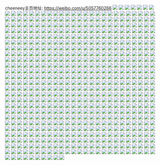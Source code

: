cheeneey主页地址: https://weibo.com/u/5057760266 
![](https://wx4.sinaimg.cn/mw2000/005whQuuly1h92h450f93j32c0340u0y.jpg) 
![](https://wx4.sinaimg.cn/mw2000/005whQuuly1h91cez9zhxj32c0340npe.jpg) 
![](https://wx4.sinaimg.cn/mw2000/005whQuuly1h91cfgmtxlj32c0340qr8.jpg) 
![](https://wx4.sinaimg.cn/mw2000/005whQuuly1h91cex9k4qj32c0340b29.jpg) 
![](https://wx4.sinaimg.cn/mw2000/005whQuuly1h91cf3f710j32c0340npg.jpg) 
![](https://wx4.sinaimg.cn/mw2000/005whQuuly1h91cfficazj32c0340e85.jpg) 
![](https://wx4.sinaimg.cn/mw2000/005whQuuly1h91cfi53bij32c0340hdt.jpg) 
![](https://wx4.sinaimg.cn/mw2000/005whQuuly1h8vk9q15h1j31sb2aeqv5.jpg) 
![](https://wx4.sinaimg.cn/mw2000/005whQuuly1h8lyu8lfjsj30wi0v5dj3.jpg) 
![](https://wx4.sinaimg.cn/mw2000/005whQuuly1h8jyl23r1rj30u01hcdpd.jpg) 
![](https://wx4.sinaimg.cn/mw2000/005whQuuly1h8jyl33j2mj32c0340b29.jpg) 
![](https://wx4.sinaimg.cn/mw2000/005whQuuly1h8it1423x9j32bz2vxe85.jpg) 
![](https://wx4.sinaimg.cn/mw2000/005whQuuly1h8it11ffdbj30e80g0thq.jpg) 
![](https://wx4.sinaimg.cn/mw2000/005whQuuly1h8ipgi92sdj32bz2vxe85.jpg) 
![](https://wx4.sinaimg.cn/mw2000/005whQuuly1h8e60zze95j32bz2wthdu.jpg) 
![](https://wx4.sinaimg.cn/mw2000/005whQuuly1h8e61s5zaoj30wi150h1a.jpg) 
![](https://wx4.sinaimg.cn/mw2000/005whQuuly1h8bt7ti1y1j30wi1yce81.jpg) 
![](https://wx4.sinaimg.cn/mw2000/005whQuuly1h89ijccvtdj32bm2z3hdv.jpg) 
![](https://wx4.sinaimg.cn/mw2000/005whQuuly1h88xzp1hkjj32c0340b29.jpg) 
![](https://wx4.sinaimg.cn/mw2000/005whQuuly1h88k8n6abtj30sb1ebakq.jpg) 
![](https://wx4.sinaimg.cn/mw2000/005whQuuly1h875t16i2uj30jv0rgqc7.jpg) 
![](https://wx4.sinaimg.cn/mw2000/005whQuuly1h85y13bssmj32c03401ky.jpg) 
![](https://wx4.sinaimg.cn/mw2000/005whQuuly1h84w5pyw8jj30k00zkn8e.jpg) 
![](https://wx4.sinaimg.cn/mw2000/005whQuuly1h84w5s3w9qj32c0340b2b.jpg) 
![](https://wx4.sinaimg.cn/mw2000/005whQuuly1h84fbcoo99j31uv25lhdt.jpg) 
![](https://wx4.sinaimg.cn/mw2000/005whQuuly1h81mawmsq1j32c0340qv7.jpg) 
![](https://wx4.sinaimg.cn/mw2000/005whQuuly1h7wtrbohkej30tz13i7k3.jpg) 
![](https://wx4.sinaimg.cn/mw2000/005whQuuly1h7j2hveekvj30u01404bw.jpg) 
![](https://wx4.sinaimg.cn/mw2000/005whQuuly1h7fgdrv0n2j32252rlb2a.jpg) 
![](https://wx4.sinaimg.cn/mw2000/005whQuuly1h6zeu0zdq6j30zk1be774.jpg) 
![](https://wx4.sinaimg.cn/mw2000/005whQuuly1h6zeu4zcykj30sj126wi5.jpg) 
![](https://wx4.sinaimg.cn/mw2000/005whQuuly1h6zetxxn8cj31hy10r79h.jpg) 
![](https://wx4.sinaimg.cn/mw2000/005whQuuly1h6zez0wtnzj32c033z1ii.jpg) 
![](https://wx4.sinaimg.cn/mw2000/005whQuuly1h6vp44f5abj30nn0y9gmm.jpg) 
![](https://wx4.sinaimg.cn/mw2000/005whQuuly1h6rbw9tsdaj32c03407ds.jpg) 
![](https://wx4.sinaimg.cn/mw2000/005whQuuly1h6rbwbydphj328t2oxe82.jpg) 
![](https://wx4.sinaimg.cn/mw2000/005whQuuly1h6ns2dk7jsj30wi1yce81.jpg) 
![](https://wx4.sinaimg.cn/mw2000/005whQuuly1h6ns2ec5fuj30u01hc43j.jpg) 
![](https://wx4.sinaimg.cn/mw2000/005whQuuly1h6ljnxn8wgj30wi0mddgp.jpg) 
![](https://wx4.sinaimg.cn/mw2000/005whQuuly1h6kcxf1bzqj325e2vhdpv.jpg) 
![](https://wx4.sinaimg.cn/mw2000/005whQuuly1h6kcxsgvruj32c0340qls.jpg) 
![](https://wx4.sinaimg.cn/mw2000/005whQuuly1h6hod2uqnwj31qx2ann3i.jpg) 
![](https://wx4.sinaimg.cn/mw2000/005whQuuly1h6hoczxd2sj310c1b27l0.jpg) 
![](https://wx4.sinaimg.cn/mw2000/005whQuuly1h6hocviu7mj32c034016e.jpg) 
![](https://wx4.sinaimg.cn/mw2000/005whQuuly1h6hocz0sdsj324b2xce82.jpg) 
![](https://wx4.sinaimg.cn/mw2000/005whQuuly1h6enycw2ovj30wi1g7tkb.jpg) 
![](https://wx4.sinaimg.cn/mw2000/005whQuuly1h6enz51a5oj32c0340wmx.jpg) 
![](https://wx4.sinaimg.cn/mw2000/005whQuuly1h6b3de3hrlj32c0340k7g.jpg) 
![](https://wx4.sinaimg.cn/mw2000/005whQuuly1h6b3djst7uj32c0340hdx.jpg) 
![](https://wx4.sinaimg.cn/mw2000/005whQuuly1h6b3e0wlnhj32c0340hdu.jpg) 
![](https://wx4.sinaimg.cn/mw2000/005whQuuly1h66du8x1vij32c0340hdu.jpg) 
![](https://wx4.sinaimg.cn/mw2000/005whQuuly1h5sm6whyk9j30k00qoduw.jpg) 
![](https://wx4.sinaimg.cn/mw2000/005whQuuly1h5qx43hb7rj30wi11m0w1.jpg) 
![](https://wx4.sinaimg.cn/mw2000/005whQuuly1h5o2y5qkqej31eq1eph2u.jpg) 
![](https://wx4.sinaimg.cn/mw2000/005whQuuly1h5o2y71bugj31sc2dse82.jpg) 
![](https://wx4.sinaimg.cn/mw2000/005whQuuly1h5o2y87i8rj33402c0kjl.jpg) 
![](https://wx4.sinaimg.cn/mw2000/005whQuuly1h5o2y5fy5jj32mq1z14qq.jpg) 
![](https://wx4.sinaimg.cn/mw2000/005whQuuly1h5o2y9vgn3j32c0340e83.jpg) 
![](https://wx4.sinaimg.cn/mw2000/005whQuuly1h5muhq251pj31be0zkaoq.jpg) 
![](https://wx4.sinaimg.cn/mw2000/005whQuuly1h5muhp39z9j31970zjar3.jpg) 
![](https://wx4.sinaimg.cn/mw2000/005whQuuly1h5muhnuqnfj30zk1bewk2.jpg) 
![](https://wx4.sinaimg.cn/mw2000/005whQuuly1h5muhpc4zzj31be0zkqdp.jpg) 
![](https://wx4.sinaimg.cn/mw2000/005whQuuly1h5muhpjbrwj30zk1beqgi.jpg) 
![](https://wx4.sinaimg.cn/mw2000/005whQuuly1h5muhpsjdxj31be0zkdtr.jpg) 
![](https://wx4.sinaimg.cn/mw2000/005whQuuly1h5muhr1pkxj32ds1sckjl.jpg) 
![](https://wx4.sinaimg.cn/mw2000/005whQuuly1h5muhsrb1qj31np2dr1ky.jpg) 
![](https://wx4.sinaimg.cn/mw2000/005whQuuly1h5muhthu2xj31a916d4d1.jpg) 
![](https://wx4.sinaimg.cn/mw2000/005whQuuly1h5muhv7q3dj32ct2c0npg.jpg) 
![](https://wx4.sinaimg.cn/mw2000/005whQuuly1h5jfdy1eokj30sx18i49q.jpg) 
![](https://wx4.sinaimg.cn/mw2000/005whQuuly1h5jfe2gc5oj32c032se83.jpg) 
![](https://wx4.sinaimg.cn/mw2000/005whQuuly1h5h11vm0dhj310b10qnau.jpg) 
![](https://wx4.sinaimg.cn/mw2000/005whQuuly1h5h119lxzuj31e41innme.jpg) 
![](https://wx4.sinaimg.cn/mw2000/005whQuuly1h5frca3lmyj30tq0vcaj2.jpg) 
![](https://wx4.sinaimg.cn/mw2000/005whQuuly1h5frc69txyj30zk1bewuz.jpg) 
![](https://wx4.sinaimg.cn/mw2000/005whQuuly1h5frc6im1mj31be0zktfd.jpg) 
![](https://wx4.sinaimg.cn/mw2000/005whQuuly1h5frc6r1rhj31be0zkdlj.jpg) 
![](https://wx4.sinaimg.cn/mw2000/005whQuuly1h5frc6wtclj313w0zk0xo.jpg) 
![](https://wx4.sinaimg.cn/mw2000/005whQuuly1h5frc72s36j31be0zktfd.jpg) 
![](https://wx4.sinaimg.cn/mw2000/005whQuuly1h5frc8x2esj31pc0yitqi.jpg) 
![](https://wx4.sinaimg.cn/mw2000/005whQuuly1h5frc9tjz4j32ds1sce82.jpg) 
![](https://wx4.sinaimg.cn/mw2000/005whQuuly1h5a2v576vpj32c0340qv5.jpg) 
![](https://wx4.sinaimg.cn/mw2000/005whQuuly1h57uond8s0j30wi1yc193.jpg) 
![](https://wx4.sinaimg.cn/mw2000/005whQuuly1h57uomoe1sj30wi1ychdt.jpg) 
![](https://wx4.sinaimg.cn/mw2000/005whQuuly1h4zezlyv6kj32c0340hdw.jpg) 
![](https://wx4.sinaimg.cn/mw2000/005whQuuly1h4zf044z9bj316o1kwe81.jpg) 
![](https://wx4.sinaimg.cn/mw2000/005whQuuly1h4qd3qtag0j31sa1ac7wh.jpg) 
![](https://wx4.sinaimg.cn/mw2000/005whQuuly1h4o62eez20j30zi1gx1eb.jpg) 
![](https://wx4.sinaimg.cn/mw2000/005whQuuly1h84frvduu4j30sj126qie.jpg) 
![](https://wx4.sinaimg.cn/mw2000/005whQuuly1h84fru7hemj32c0340npe.jpg) 
![](https://wx4.sinaimg.cn/mw2000/005whQuuly1h84fs1lq4cj31qx2anqv5.jpg) 
![](https://wx4.sinaimg.cn/mw2000/005whQuuly1h84fs2htfzj31be0zkqdp.jpg) 
![](https://wx4.sinaimg.cn/mw2000/005whQuuly1h84fs3hly2j31e41innme.jpg) 
![](https://wx4.sinaimg.cn/mw2000/005whQuuly1h84fs4pnlwj30tq0vcwpb.jpg) 
![](https://wx4.sinaimg.cn/mw2000/005whQuuly1h8kwumus7xj32bz2vxe85.jpg) 
![](https://wx4.sinaimg.cn/mw2000/005whQuuly1h8kwunv8ntj315k1jfqab.jpg) 
![](https://wx4.sinaimg.cn/mw2000/005whQuuly1h4adrl8g5mj30u01hcaf6.jpg) 
![](https://wx4.sinaimg.cn/mw2000/005whQuuly1h4adrlojrjj318w1nu4hb.jpg) 
![](https://wx4.sinaimg.cn/mw2000/005whQuuly1h44idg1augj30wi1ycgsh.jpg) 
![](https://wx4.sinaimg.cn/mw2000/005whQuuly1h44idktznlj32c0340x6r.jpg) 
![](https://wx4.sinaimg.cn/mw2000/005whQuuly1h44idl75jdj30u01hcwrh.jpg) 
![](https://wx4.sinaimg.cn/mw2000/005whQuuly1h44idlg6qwj30s114jgrp.jpg) 
![](https://wx4.sinaimg.cn/mw2000/005whQuuly1h3wgb5pge4j30u01hcwpu.jpg) 
![](https://wx4.sinaimg.cn/mw2000/005whQuuly1h3wgb7hhdfj30sp1f0gxb.jpg) 
![](https://wx4.sinaimg.cn/mw2000/005whQuuly1h3n6mnxkwkj30vh0ucgrg.jpg) 
![](https://wx4.sinaimg.cn/mw2000/005whQuuly1h3kp7372z5j32c03404qq.jpg) 
![](https://wx4.sinaimg.cn/mw2000/005whQuuly1h3kp7xk6xjj316o1kwe5b.jpg) 
![](https://wx4.sinaimg.cn/mw2000/005whQuuly1h3kp6un4hlj32c0340hdt.jpg) 
![](https://wx4.sinaimg.cn/mw2000/005whQuuly1h3kp705axpj32c0340kjm.jpg) 
![](https://wx4.sinaimg.cn/mw2000/005whQuuly1h3kp7sc18zj315b14gdml.jpg) 
![](https://wx4.sinaimg.cn/mw2000/005whQuuly1h3ih5pudc9j30wi1ycaun.jpg) 
![](https://wx4.sinaimg.cn/mw2000/005whQuuly1h3dqupj2ohj30ir0p0n4x.jpg) 
![](https://wx4.sinaimg.cn/mw2000/005whQuuly1h3dqum11zlj32bz2zje82.jpg) 
![](https://wx4.sinaimg.cn/mw2000/005whQuuly1h3dqutqmcoj31o02807wi.jpg) 
![](https://wx4.sinaimg.cn/mw2000/005whQuuly1h34n2gmgcdj32c033ve83.jpg) 
![](https://wx4.sinaimg.cn/mw2000/005whQuuly1h34n2j1d7hj31nz1vou0x.jpg) 
![](https://wx4.sinaimg.cn/mw2000/005whQuuly1h34n2kosxdj31zk2t2e82.jpg) 
![](https://wx4.sinaimg.cn/mw2000/005whQuuly1h300nikx0wj32c03404qq.jpg) 
![](https://wx4.sinaimg.cn/mw2000/005whQuuly1h300fxi2y9j32801o04qq.jpg) 
![](https://wx4.sinaimg.cn/mw2000/005whQuuly1h300fn00v7j32801o0qv5.jpg) 
![](https://wx4.sinaimg.cn/mw2000/005whQuuly1h300foq356j31bw1rv7wh.jpg) 
![](https://wx4.sinaimg.cn/mw2000/005whQuuly1h300fuc1r0j32c0340kjm.jpg) 
![](https://wx4.sinaimg.cn/mw2000/005whQuuly1h300g026s3j31o0280kjm.jpg) 
![](https://wx4.sinaimg.cn/mw2000/005whQuuly1h300g6mtm6j32801o0qv5.jpg) 
![](https://wx4.sinaimg.cn/mw2000/005whQuuly1h2wlkcz3trj31401hc13s.jpg) 
![](https://wx4.sinaimg.cn/mw2000/005whQuuly1h2wlkdue2hj30rf0zw7id.jpg) 
![](https://wx4.sinaimg.cn/mw2000/005whQuuly1h2wlkgrymej32c03401l2.jpg) 
![](https://wx4.sinaimg.cn/mw2000/005whQuuly1h2wlkb68c9j32c0340hdv.jpg) 
![](https://wx4.sinaimg.cn/mw2000/005whQuuly1h2wlkoh0wwj32c03404qs.jpg) 
![](https://wx4.sinaimg.cn/mw2000/005whQuuly1h2vgouqfawj32c0340b2a.jpg) 
![](https://wx4.sinaimg.cn/mw2000/005whQuuly1h2vgoypsmej32bz2dl7wi.jpg) 
![](https://wx4.sinaimg.cn/mw2000/005whQuuly1h2vgorvetjj31bb1lhqhc.jpg) 
![](https://wx4.sinaimg.cn/mw2000/005whQuuly1h2po566lduj32c0340b2b.jpg) 
![](https://wx4.sinaimg.cn/mw2000/005whQuuly1h2ofz7eug9j30u01hcjz1.jpg) 
![](https://wx4.sinaimg.cn/mw2000/005whQuuly1h2ofz7tz53j30q90zvamp.jpg) 
![](https://wx4.sinaimg.cn/mw2000/005whQuuly1h2mb8x3v10j32c0340npf.jpg) 
![](https://wx4.sinaimg.cn/mw2000/005whQuuly1h2mbc0e887j30u0140nhd.jpg) 
![](https://wx4.sinaimg.cn/mw2000/005whQuuly1h2mb8z56sdj32c02etkjl.jpg) 
![](https://wx4.sinaimg.cn/mw2000/005whQuuly1h2l31kh363j315b1jiqo0.jpg) 
![](https://wx4.sinaimg.cn/mw2000/005whQuuly1h2l32dytmfj32c0340qv6.jpg) 
![](https://wx4.sinaimg.cn/mw2000/005whQuuly1h2l3290sqbj32c0340x6q.jpg) 
![](https://wx4.sinaimg.cn/mw2000/005whQuuly1h2l32bq3qvj32c0340qv6.jpg) 
![](https://wx4.sinaimg.cn/mw2000/005whQuuly1h2fxt2q5rmj30v31467eg.jpg) 
![](https://wx4.sinaimg.cn/mw2000/005whQuuly1h2e3r65cpjj32bz32mnpe.jpg) 
![](https://wx4.sinaimg.cn/mw2000/005whQuuly1h2e3r9933cj31sc253qv5.jpg) 
![](https://wx4.sinaimg.cn/mw2000/005whQuuly1h24ty9kbj1j32c033ze83.jpg) 
![](https://wx4.sinaimg.cn/mw2000/005whQuuly1h24tyb0077j31131g2e14.jpg) 
![](https://wx4.sinaimg.cn/mw2000/005whQuuly1h24tyehyvyj30wi1674nk.jpg) 
![](https://wx4.sinaimg.cn/mw2000/005whQuuly1h23r20tbacj32c033yu0y.jpg) 
![](https://wx4.sinaimg.cn/mw2000/005whQuuly1h23r25hzpwj32c0340qv6.jpg) 
![](https://wx4.sinaimg.cn/mw2000/005whQuuly1h23r1wbq7aj32c0340e85.jpg) 
![](https://wx4.sinaimg.cn/mw2000/005whQuuly1h23r3634ybj32c02bz7wi.jpg) 
![](https://wx4.sinaimg.cn/mw2000/005whQuuly1h1wrd7d03tj31sc2dsu0x.jpg) 
![](https://wx4.sinaimg.cn/mw2000/005whQuuly1h1wrddd41ij30wi0oj41b.jpg) 
![](https://wx4.sinaimg.cn/mw2000/005whQuuly1h1s2r9bl5xj316o1kw7wh.jpg) 
![](https://wx4.sinaimg.cn/mw2000/005whQuuly1h1o9tw53pnj30u00uyh0w.jpg) 
![](https://wx4.sinaimg.cn/mw2000/005whQuuly1h1ni4ps3pvj316o1kw1kx.jpg) 
![](https://wx4.sinaimg.cn/mw2000/005whQuuly1h1ni4sk301j30ph0xz0xa.jpg) 
![](https://wx4.sinaimg.cn/mw2000/005whQuuly1h1ni4vaj0bj30wi12rn4y.jpg) 
![](https://wx4.sinaimg.cn/mw2000/005whQuuly1h1ni4wrukqj32c0340kjn.jpg) 
![](https://wx4.sinaimg.cn/mw2000/005whQuuly1h1l5oaapx2j31n31n0npd.jpg) 
![](https://wx4.sinaimg.cn/mw2000/005whQuuly1h1l5odurtpj32c0340qv6.jpg) 
![](https://wx4.sinaimg.cn/mw2000/005whQuuly1h1l5o7hizzj32c02wynpe.jpg) 
![](https://wx4.sinaimg.cn/mw2000/005whQuuly1h1iy7jpamqj30u0140qk0.jpg) 
![](https://wx4.sinaimg.cn/mw2000/005whQuuly1h1iy6hq971j32bz2r7hdu.jpg) 
![](https://wx4.sinaimg.cn/mw2000/005whQuuly1h1ghdfwqkij32c0340u0z.jpg) 
![](https://wx4.sinaimg.cn/mw2000/005whQuuly1h1f8y4bge8j31s329eu0x.jpg) 
![](https://wx4.sinaimg.cn/mw2000/005whQuuly1h1f8y5jbz2j32c0340b2a.jpg) 
![](https://wx4.sinaimg.cn/mw2000/005whQuuly1h1f8y6tn96j327t2x0e82.jpg) 
![](https://wx4.sinaimg.cn/mw2000/005whQuuly1h1f8y8hty2j328i28iu0x.jpg) 
![](https://wx4.sinaimg.cn/mw2000/005whQuuly1h1f8y8r1ydj30q30ssn34.jpg) 
![](https://wx4.sinaimg.cn/mw2000/005whQuuly1h1f8y8yx2kj30vk0vk12g.jpg) 
![](https://wx4.sinaimg.cn/mw2000/005whQuuly1h1d75purswj30wf1mj12u.jpg) 
![](https://wx4.sinaimg.cn/mw2000/005whQuuly1h1d75q853zj30w61n5n8l.jpg) 
![](https://wx4.sinaimg.cn/mw2000/005whQuuly1h1d75qk6nkj30w51c6n4i.jpg) 
![](https://wx4.sinaimg.cn/mw2000/005whQuuly1h1d75alwh0j30wi0etmyq.jpg) 
![](https://wx4.sinaimg.cn/mw2000/005whQuuly1h1d4djt3r7j31sc2ds4qq.jpg) 
![](https://wx4.sinaimg.cn/mw2000/005whQuuly1h1clfc2ydaj30r50xyq7e.jpg) 
![](https://wx4.sinaimg.cn/mw2000/005whQuuly1h1ci20nhisj31m61wu4qp.jpg) 
![](https://wx4.sinaimg.cn/mw2000/005whQuuly1h1ci20x7dbj30q50y6dpm.jpg) 
![](https://wx4.sinaimg.cn/mw2000/005whQuuly1h1ci24872uj30xp1e74el.jpg) 
![](https://wx4.sinaimg.cn/mw2000/005whQuuly1h1ci24i72lj30p00tpwlk.jpg) 
![](https://wx4.sinaimg.cn/mw2000/005whQuuly1h1ci27j5pmj31o0280e82.jpg) 
![](https://wx4.sinaimg.cn/mw2000/005whQuuly1h1ci23l9tsj32c0340hdv.jpg) 
![](https://wx4.sinaimg.cn/mw2000/005whQuuly1h1ci2eeendj30wi0t1404.jpg) 
![](https://wx4.sinaimg.cn/mw2000/005whQuuly1h1ci203znnj31sc2ds4qq.jpg) 
![](https://wx4.sinaimg.cn/mw2000/005whQuuly1h1ci2ezoz3j31pj1pjx0z.jpg) 
![](https://wx4.sinaimg.cn/mw2000/005whQuuly1h1brvtzir9j30u003z0td.jpg) 
![](https://wx4.sinaimg.cn/mw2000/005whQuuly1h1boenbqcwj30rx1b4n13.jpg) 
![](https://wx4.sinaimg.cn/mw2000/005whQuuly1h194kz499vj30u0134dlg.jpg) 
![](https://wx4.sinaimg.cn/mw2000/005whQuuly1h17woz5o4pj30tz09hjtg.jpg) 
![](https://wx4.sinaimg.cn/mw2000/005whQuuly1h17wp1y083j33402c04qr.jpg) 
![](https://wx4.sinaimg.cn/mw2000/005whQuuly1h1516lgkf4j30sb13t78n.jpg) 
![](https://wx4.sinaimg.cn/mw2000/005whQuuly1h1517a7fb2j30go0ktq5j.jpg) 
![](https://wx4.sinaimg.cn/mw2000/005whQuuly1h1516f8fjdj30wi1yc1kx.jpg) 
![](https://wx4.sinaimg.cn/mw2000/005whQuuly1h14mju3mwoj31sc2dsb2a.jpg) 
![](https://wx4.sinaimg.cn/mw2000/005whQuuly1h14mkdl5bij32c0340qv9.jpg) 
![](https://wx4.sinaimg.cn/mw2000/005whQuuly1h14mjhoe7xj30ua124gt5.jpg) 
![](https://wx4.sinaimg.cn/mw2000/005whQuuly1h13x1c0amyj30wi0gvafl.jpg) 
![](https://wx4.sinaimg.cn/mw2000/005whQuuly1h10epfkxjzj31o0280u0x.jpg) 
![](https://wx4.sinaimg.cn/mw2000/005whQuuly1h0wfaloop1j32lf1r0x6q.jpg) 
![](https://wx4.sinaimg.cn/mw2000/005whQuuly1h0r3sog5a0j31nz1v3e81.jpg) 
![](https://wx4.sinaimg.cn/mw2000/005whQuuly1h0r3sp5h7rj310e13wgt1.jpg) 
![](https://wx4.sinaimg.cn/mw2000/005whQuuly1h0pzbyya9sj30fr0pyjwt.jpg) 
![](https://wx4.sinaimg.cn/mw2000/005whQuuly1h0np75v7b2j30vd15u1cv.jpg) 
![](https://wx4.sinaimg.cn/mw2000/005whQuuly1h0npwf1b3fj32c033z7wm.jpg) 
![](https://wx4.sinaimg.cn/mw2000/005whQuuly1h0htmjmp5ij30wi1fktme.jpg) 
![](https://wx4.sinaimg.cn/mw2000/005whQuuly1h0htmiy64sj30wi14l7b6.jpg) 
![](https://wx4.sinaimg.cn/mw2000/005whQuuly1h0ggy4abjsj30u01597fz.jpg) 
![](https://wx4.sinaimg.cn/mw2000/005whQuuly1h0ggyng6s8j30uq12ggui.jpg) 
![](https://wx4.sinaimg.cn/mw2000/005whQuuly1h0f9sk8ah2j32c02c04qq.jpg) 
![](https://wx4.sinaimg.cn/mw2000/005whQuuly1h0f9sox9pxj32c02c0u0x.jpg) 
![](https://wx4.sinaimg.cn/mw2000/005whQuuly1h0f9sq8y8ej31b01b0kbb.jpg) 
![](https://wx4.sinaimg.cn/mw2000/005whQuuly1h0f9squna2j30zk0z8qc8.jpg) 
![](https://wx4.sinaimg.cn/mw2000/005whQuuly1h0f9s9qd3cj32c03401l2.jpg) 
![](https://wx4.sinaimg.cn/mw2000/005whQuuly1h0d0k6na56j31o0280x6p.jpg) 
![](https://wx4.sinaimg.cn/mw2000/005whQuuly1h0d0k01ieej30xs0m779m.jpg) 
![](https://wx4.sinaimg.cn/mw2000/005whQuuly1h0d0k76a2zj30v90msjum.jpg) 
![](https://wx4.sinaimg.cn/mw2000/005whQuuly1h089rya9f8j30bg08ljrc.jpg) 
![](https://wx4.sinaimg.cn/mw2000/005whQuuly1h03w6t6dqzj30w00w9au5.jpg) 
![](https://wx4.sinaimg.cn/mw2000/005whQuuly1h03w71q8wvj32c02fsqv5.jpg) 
![](https://wx4.sinaimg.cn/mw2000/005whQuuly1h03w6v8uy3j30v10xbtgi.jpg) 
![](https://wx4.sinaimg.cn/mw2000/005whQuuly1h03w72wmggj314g14ydtg.jpg) 
![](https://wx4.sinaimg.cn/mw2000/005whQuuly1gzot7zosmlj31sc2dsb2a.jpg) 
![](https://wx4.sinaimg.cn/mw2000/005whQuuly1gzot7wzw96j32c0340b2a.jpg) 
![](https://wx4.sinaimg.cn/mw2000/005whQuuly1gzot7ye5ucj324u2ao1ky.jpg) 
![](https://wx4.sinaimg.cn/mw2000/005whQuuly1gzot821z66j3340340qv9.jpg) 
![](https://wx4.sinaimg.cn/mw2000/005whQuuly1gzot82kvijj318k1a2njh.jpg) 
![](https://wx4.sinaimg.cn/mw2000/005whQuuly1gzot7ywiwnj30vk0wjdru.jpg) 
![](https://wx4.sinaimg.cn/mw2000/005whQuuly1gzj80q01iyj31o0280kjl.jpg) 
![](https://wx4.sinaimg.cn/mw2000/005whQuuly1gzj80qzuffj31sc2dshdu.jpg) 
![](https://wx4.sinaimg.cn/mw2000/005whQuuly1gzj80rct5xj316q16ynck.jpg) 
![](https://wx4.sinaimg.cn/mw2000/005whQuuly1gzb08qwikwj31nz25wkjl.jpg) 
![](https://wx4.sinaimg.cn/mw2000/005whQuuly1gzb08rrz6qj31nz25khdt.jpg) 
![](https://wx4.sinaimg.cn/mw2000/005whQuuly1gz30yty722j31o02801ky.jpg) 
![](https://wx4.sinaimg.cn/mw2000/005whQuuly1gz30yvezzmj327533znpe.jpg) 
![](https://wx4.sinaimg.cn/mw2000/005whQuuly1gz30yszpo8j30x0182k61.jpg) 
![](https://wx4.sinaimg.cn/mw2000/005whQuuly1gz30yvt4nbj317p1dsdt6.jpg) 
![](https://wx4.sinaimg.cn/mw2000/005whQuuly1gyxcbcl0i0j32c0340npd.jpg) 
![](https://wx4.sinaimg.cn/mw2000/005whQuuly1gyxcbazumzj32c02c04qq.jpg) 
![](https://wx4.sinaimg.cn/mw2000/005whQuuly1gyxcbbneqwj31ei1qq1kx.jpg) 
![](https://wx4.sinaimg.cn/mw2000/005whQuuly1gyxcb98kdnj30u00t4463.jpg) 
![](https://wx4.sinaimg.cn/mw2000/005whQuuly1gyw4jvacy2j31400u0k26.jpg) 
![](https://wx4.sinaimg.cn/mw2000/005whQuuly1gyw4k0l3goj32c0340qv6.jpg) 
![](https://wx4.sinaimg.cn/mw2000/005whQuuly1gyw4jug9xmj32c03407wj.jpg) 
![](https://wx4.sinaimg.cn/mw2000/005whQuuly1gyw4k7mk26j32a933z1kz.jpg) 
![](https://wx4.sinaimg.cn/mw2000/005whQuuly1gyw4kewh1bj33402c0u0y.jpg) 
![](https://wx4.sinaimg.cn/mw2000/005whQuuly1gyritvx05dj30wn0khjy4.jpg) 
![](https://wx4.sinaimg.cn/mw2000/005whQuuly1gyritz5ajrj33402c0qv6.jpg) 
![](https://wx4.sinaimg.cn/mw2000/005whQuuly1gyrituexqfj30wi16i7dn.jpg) 
![](https://wx4.sinaimg.cn/mw2000/005whQuuly1gyritx75ujj31n61wxtye.jpg) 
![](https://wx4.sinaimg.cn/mw2000/005whQuuly1gyritvhm4fj31x52i1e81.jpg) 
![](https://wx4.sinaimg.cn/mw2000/005whQuuly1gyriv67k5ej31o02804qq.jpg) 
![](https://wx4.sinaimg.cn/mw2000/005whQuuly1gyjdds2x6oj30tz168ql3.jpg) 
![](https://wx4.sinaimg.cn/mw2000/005whQuuly1gyjddlwdoaj32801o0qv5.jpg) 
![](https://wx4.sinaimg.cn/mw2000/005whQuuly1gyjddtmcj0j30n010lqa2.jpg) 
![](https://wx4.sinaimg.cn/mw2000/005whQuuly1gyjdd7xomcj32c0340qv5.jpg) 
![](https://wx4.sinaimg.cn/mw2000/005whQuuly1gyh1p30usaj30n014wqd7.jpg) 
![](https://wx4.sinaimg.cn/mw2000/005whQuuly1gyh1p3f0jnj32342s6asj.jpg) 
![](https://wx4.sinaimg.cn/mw2000/005whQuuly1gyh1p548ucj32ds1sc7wi.jpg) 
![](https://wx4.sinaimg.cn/mw2000/005whQuuly1gyh1p6fyh5j33402c0kjl.jpg) 
![](https://wx4.sinaimg.cn/mw2000/005whQuuly1gyh1p894p5j32c0340hdu.jpg) 
![](https://wx4.sinaimg.cn/mw2000/005whQuuly1gyh1p96sv2j32c0340000.jpg) 
![](https://wx4.sinaimg.cn/mw2000/005whQuuly1gyh1pa0sc8j31mt2dsb2a.jpg) 
![](https://wx4.sinaimg.cn/mw2000/005whQuuly1gyh1p2kl75j32c0340hdu.jpg) 
![](https://wx4.sinaimg.cn/mw2000/005whQuuly1gyh1pbmpt1j32c0340kjm.jpg) 
![](https://wx4.sinaimg.cn/mw2000/005whQuuly1gyequ03kdbj322v2s34qq.jpg) 
![](https://wx4.sinaimg.cn/mw2000/005whQuuly1gyequ2lh2yj32c0340hdu.jpg) 
![](https://wx4.sinaimg.cn/mw2000/005whQuuly1gyequ355mpj32172o4hdt.jpg) 
![](https://wx4.sinaimg.cn/mw2000/005whQuuly1gyequ3fyppj318q16jdmz.jpg) 
![](https://wx4.sinaimg.cn/mw2000/005whQuuly1gyequ4adw9j32c03407wj.jpg) 
![](https://wx4.sinaimg.cn/mw2000/005whQuuly1gyd2rs54wzj30n00yldmt.jpg) 
![](https://wx4.sinaimg.cn/mw2000/005whQuuly1gya4y198gij30p0159k0y.jpg) 
![](https://wx4.sinaimg.cn/mw2000/005whQuuly1gya4xzxhuzj30r5107k0e.jpg) 
![](https://wx4.sinaimg.cn/mw2000/005whQuuly1gya4yfi279j32233404qq.jpg) 
![](https://wx4.sinaimg.cn/mw2000/005whQuuly1gy95puz5oxj30rs0z212a.jpg) 
![](https://wx4.sinaimg.cn/mw2000/005whQuuly1gxxeb9niwej31uq2gy1kz.jpg) 
![](https://wx4.sinaimg.cn/mw2000/005whQuuly1gxxebbqdtfj317r1mctsv.jpg) 
![](https://wx4.sinaimg.cn/mw2000/005whQuuly1gxxeatchn5j314x131wsp.jpg) 
![](https://wx4.sinaimg.cn/mw2000/005whQuuly1gxxebl22n0j32591ly1ky.jpg) 
![](https://wx4.sinaimg.cn/mw2000/005whQuuly1gxxebqfw1vj320i311qv5.jpg) 
![](https://wx4.sinaimg.cn/mw2000/005whQuuly1gxxebsprjej317r1mcnka.jpg) 
![](https://wx4.sinaimg.cn/mw2000/005whQuuly1gxxebx1nq4j31i62087wh.jpg) 
![](https://wx4.sinaimg.cn/mw2000/005whQuuly1gxxec251a9j31371vd1kx.jpg) 
![](https://wx4.sinaimg.cn/mw2000/005whQuuly1gxxec3fyuij31080txak1.jpg) 
![](https://wx4.sinaimg.cn/mw2000/005whQuuly1gxme4mbi4xj31sc2dsqv5.jpg) 
![](https://wx4.sinaimg.cn/mw2000/005whQuuly1gxme4nbm5bj32c0340qv5.jpg) 
![](https://wx4.sinaimg.cn/mw2000/005whQuuly1gxme4npscxj30u018g10i.jpg) 
![](https://wx4.sinaimg.cn/mw2000/005whQuuly1gxme4of7n3j32c037he81.jpg) 
![](https://wx4.sinaimg.cn/mw2000/005whQuuly1gxme4ox5y5j30u018gaho.jpg) 
![](https://wx4.sinaimg.cn/mw2000/005whQuuly1gxme4pd1uqj30xs1924g4.jpg) 
![](https://wx4.sinaimg.cn/mw2000/005whQuuly1gxce9o6pkoj31o01o0tih.jpg) 
![](https://wx4.sinaimg.cn/mw2000/005whQuuly1gwy6gj9wppj30n008pdgu.jpg) 
![](https://wx4.sinaimg.cn/mw2000/005whQuuly1gwy6gjs5atj30vq188qip.jpg) 
![](https://wx4.sinaimg.cn/mw2000/005whQuuly1gwy6gkguqaj31111de7vq.jpg) 
![](https://wx4.sinaimg.cn/mw2000/005whQuuly1gwy6glllp3j32c0340npd.jpg) 
![](https://wx4.sinaimg.cn/mw2000/005whQuuly1gwy6giy9dzj32c03407wi.jpg) 
![](https://wx4.sinaimg.cn/mw2000/005whQuuly1gwsvzesbeej30z51au4bi.jpg) 
![](https://wx4.sinaimg.cn/mw2000/005whQuuly1gwsvzhd1j1j32c03407wi.jpg) 
![](https://wx4.sinaimg.cn/mw2000/005whQuuly1gwsvzjrv2bj33402c0e82.jpg) 
![](https://wx4.sinaimg.cn/mw2000/005whQuuly1gwsvzx8uumj32c0340qv9.jpg) 
![](https://wx4.sinaimg.cn/mw2000/005whQuuly1gwsvzyligfj31hc0u0wsy.jpg) 
![](https://wx4.sinaimg.cn/mw2000/005whQuuly1gwsw01n78hj32c0340kjm.jpg) 
![](https://wx4.sinaimg.cn/mw2000/005whQuuly1gvek4encmwj63402c0hdv02.jpg) 
![](https://wx4.sinaimg.cn/mw2000/005whQuuly1gvek4g1t38j62c0340u0y02.jpg) 
![](https://wx4.sinaimg.cn/mw2000/005whQuuly1gvek4h3uclj61jd21ub2902.jpg) 
![](https://wx4.sinaimg.cn/mw2000/005whQuuly1gvek4d6zi0j62c03401ky02.jpg) 
![](https://wx4.sinaimg.cn/mw2000/005whQuuly1gvek4i94usj62c0340qv602.jpg) 
![](https://wx4.sinaimg.cn/mw2000/005whQuuly1gvek4j41bej61o0280npd02.jpg) 
![](https://wx4.sinaimg.cn/mw2000/005whQuuly1gvek4jln25j60ua124gt502.jpg) 
![](https://wx4.sinaimg.cn/mw2000/005whQuuly1gvek4ky4inj63402c01ky02.jpg) 
![](https://wx4.sinaimg.cn/mw2000/005whQuuly1gvek4mnm3dj62c0340qv702.jpg) 
![](https://wx4.sinaimg.cn/mw2000/005whQuuly1grx764fpi3j31o020hhci.jpg) 
![](https://wx4.sinaimg.cn/mw2000/005whQuuly1grx765akqsj31o01yqdzb.jpg) 
![](https://wx4.sinaimg.cn/mw2000/005whQuuly1grx7667z5yj31o01wfki6.jpg) 
![](https://wx4.sinaimg.cn/mw2000/005whQuuly1grx767f9i3j31j72ak1kx.jpg) 
![](https://wx4.sinaimg.cn/mw2000/005whQuuly1grbpnzss86j30k00aydjf.jpg) 
![](https://wx4.sinaimg.cn/mw2000/005whQuuly1gq2147rbc7j33402c0h6j.jpg) 
![](https://wx4.sinaimg.cn/mw2000/005whQuuly1gq2149e20rj33402c0wxh.jpg) 
![](https://wx4.sinaimg.cn/mw2000/005whQuuly1gpztohfpfuj32c03407wn.jpg) 
![](https://wx4.sinaimg.cn/mw2000/005whQuuly1gpztnj8n9aj33402c04qu.jpg) 
![](https://wx4.sinaimg.cn/mw2000/005whQuuly1gpztpg5trlj32c0340e86.jpg) 
![](https://wx4.sinaimg.cn/mw2000/005whQuuly1gpxggtic0gj30tu0tuhag.jpg) 
![](https://wx4.sinaimg.cn/mw2000/005whQuuly1gpqlit7umbj30mi0iqdtd.jpg) 
![](https://wx4.sinaimg.cn/mw2000/005whQuuly1gpn6zyhe6oj31ve1ug1g6.jpg) 
![](https://wx4.sinaimg.cn/mw2000/005whQuuly1gpn7004appj32c0340hdt.jpg) 
![](https://wx4.sinaimg.cn/mw2000/005whQuuly1gpn701x3wbj32c03404o3.jpg) 
![](https://wx4.sinaimg.cn/mw2000/005whQuuly1gpn703voxdj32c0340e81.jpg) 
![](https://wx4.sinaimg.cn/mw2000/005whQuuly1gpn6zt7ttvj32c0340qtr.jpg) 
![](https://wx4.sinaimg.cn/mw2000/005whQuuly1gpn705mc4pj32c03407w0.jpg) 
![](https://wx4.sinaimg.cn/mw2000/005whQuuly1gphcloddz1j32c0340kjl.jpg) 
![](https://wx4.sinaimg.cn/mw2000/005whQuuly1gphclr6600j32c0340npd.jpg) 
![](https://wx4.sinaimg.cn/mw2000/005whQuuly1gphclmiphaj30t61fu49c.jpg) 
![](https://wx4.sinaimg.cn/mw2000/005whQuuly1gphclusdunj33402c0e81.jpg) 
![](https://wx4.sinaimg.cn/mw2000/005whQuuly1gphclwv5uxj30u01hc174.jpg) 
![](https://wx4.sinaimg.cn/mw2000/005whQuuly1gp15woz89xj30ul0o4tdq.jpg) 
![](https://wx4.sinaimg.cn/mw2000/005whQuuly1gp15wpknkjj30u013kgu5.jpg) 
![](https://wx4.sinaimg.cn/mw2000/005whQuuly1gp15wqetk2j31go0tnqcp.jpg) 
![](https://wx4.sinaimg.cn/mw2000/005whQuuly1gp15wr26yxj30u01hctl8.jpg) 
![](https://wx4.sinaimg.cn/mw2000/005whQuuly1gp15wogivcj315c0v0dq5.jpg) 
![](https://wx4.sinaimg.cn/mw2000/005whQuuly1gp15wsn3zlj32c03401kx.jpg) 
![](https://wx4.sinaimg.cn/mw2000/005whQuuly1gp15wwrc97j33402c0e81.jpg) 
![](https://wx4.sinaimg.cn/mw2000/005whQuuly1gp15x0djlfj33402c0qv5.jpg) 
![](https://wx4.sinaimg.cn/mw2000/005whQuuly1gp15x2r3eoj32c0340gyk.jpg) 
![](https://wx4.sinaimg.cn/mw2000/005whQuuly1gp15wmp0vbj33402c0tt8.jpg) 
![](https://wx4.sinaimg.cn/mw2000/005whQuuly1gowjee0b1tj30pb191kjl.jpg) 
![](https://wx4.sinaimg.cn/mw2000/005whQuuly1gopke358ymj32c03407wk.jpg) 
![](https://wx4.sinaimg.cn/mw2000/005whQuuly1goofbiaj2qj30n00fvmzn.jpg) 
![](https://wx4.sinaimg.cn/mw2000/005whQuuly1gokz843jt2j32c02c04qr.jpg) 
![](https://wx4.sinaimg.cn/mw2000/005whQuuly1goey7tryzij30sg0sg3zj.jpg) 
![](https://wx4.sinaimg.cn/mw2000/005whQuuly1goey7u57egj30u011074t.jpg) 
![](https://wx4.sinaimg.cn/mw2000/005whQuuly1goafzrob2ij33402c0kjl.jpg) 
![](https://wx4.sinaimg.cn/mw2000/005whQuuly1go1aykxcr3j32c0340x6r.jpg) 
![](https://wx4.sinaimg.cn/mw2000/005whQuuly1go1ayoabx9j32c0340u0z.jpg) 
![](https://wx4.sinaimg.cn/mw2000/005whQuuly1go1ayh1jejj32c03404qr.jpg) 
![](https://wx4.sinaimg.cn/mw2000/005whQuuly1go1aypz928j32c0340hdt.jpg) 
![](https://wx4.sinaimg.cn/mw2000/005whQuuly1go1ayrdvi5j31k01jttqi.jpg) 
![](https://wx4.sinaimg.cn/mw2000/005whQuuly1go1ayrz7cfj30ru1dhgwn.jpg) 
![](https://wx4.sinaimg.cn/mw2000/005whQuuly1gnyyyr7nkvj314v0mzn4a.jpg) 
![](https://wx4.sinaimg.cn/mw2000/005whQuuly1gnyyyet97ej314w0n0qca.jpg) 
![](https://wx4.sinaimg.cn/mw2000/005whQuuly1gnyyysa0gfj314w0n0dms.jpg) 
![](https://wx4.sinaimg.cn/mw2000/005whQuuly1gnyyyuqigsj30n029tqlx.jpg) 
![](https://wx4.sinaimg.cn/mw2000/005whQuuly1gnyyypoo26j32c0340b2b.jpg) 
![](https://wx4.sinaimg.cn/mw2000/005whQuuly1gnyyz2jki9j32c03407wh.jpg) 
![](https://wx4.sinaimg.cn/mw2000/005whQuuly1gndqvduobyj31o0280e81.jpg) 
![](https://wx4.sinaimg.cn/mw2000/005whQuuly1gn9l2233f2j30tx0fcdgu.jpg) 
![](https://wx4.sinaimg.cn/mw2000/005whQuuly1gmqxl3aqpkj31400u0qv5.jpg) 
![](https://wx4.sinaimg.cn/mw2000/005whQuuly1gmqxmdo6ptj32c0340qv5.jpg) 
![](https://wx4.sinaimg.cn/mw2000/005whQuuly1gm9q2mnnvkj33403401l0.jpg) 
![](https://wx4.sinaimg.cn/mw2000/005whQuuly1gm9q2qi8r0j32c03401l0.jpg) 
![](https://wx4.sinaimg.cn/mw2000/005whQuuly1gm8huwybjqj30n01l3akf.jpg) 
![](https://wx4.sinaimg.cn/mw2000/005whQuuly1gm8hv2ocvij32c0340b29.jpg) 
![](https://wx4.sinaimg.cn/mw2000/005whQuuly1gm8hutjpx9j32c0340kcg.jpg) 
![](https://wx4.sinaimg.cn/mw2000/005whQuuly1gm7goo6x2uj30n01nxqjw.jpg) 
![](https://wx4.sinaimg.cn/mw2000/005whQuuly1gm7gom9efxj30n03197wh.jpg) 
![](https://wx4.sinaimg.cn/mw2000/005whQuuly1gm7goit930j32c033y7wi.jpg) 
![](https://wx4.sinaimg.cn/mw2000/005whQuuly1gm7gogf9ucj30n01fr13c.jpg) 
![](https://wx4.sinaimg.cn/mw2000/005whQuuly1gm7gojbuevj30n00axwfk.jpg) 
![](https://wx4.sinaimg.cn/mw2000/005whQuuly1glz7ef4xmsj30o516wgrr.jpg) 
![](https://wx4.sinaimg.cn/mw2000/005whQuuly1glz7efpoeoj30n0198th7.jpg) 
![](https://wx4.sinaimg.cn/mw2000/005whQuuly1glvxej2dnij32c0340e81.jpg) 
![](https://wx4.sinaimg.cn/mw2000/005whQuuly1glno0u40uxj33402c0qv8.jpg) 
![](https://wx4.sinaimg.cn/mw2000/005whQuuly1glno0qxcpkj32c0340b29.jpg) 
![](https://wx4.sinaimg.cn/mw2000/005whQuuly1glno0xf7bxj32c0340e85.jpg) 
![](https://wx4.sinaimg.cn/mw2000/005whQuugy1glno0luwhuj31o0280kch.jpg) 
![](https://wx4.sinaimg.cn/mw2000/005whQuugy1glnldoi5zdj32801o0npd.jpg) 
![](https://wx4.sinaimg.cn/mw2000/005whQuuly1glno0j5mznj32c0340b2b.jpg) 
![](https://wx4.sinaimg.cn/mw2000/005whQuuly1glc6i97tztj33402c0b29.jpg) 
![](https://wx4.sinaimg.cn/mw2000/005whQuuly1glc6hqt4ofj33402c0e82.jpg) 
![](https://wx4.sinaimg.cn/mw2000/005whQuuly1glc6hfo5hzj33402c04qr.jpg) 
![](https://wx4.sinaimg.cn/mw2000/005whQuuly1glc6hn9jjej32c0340u0x.jpg) 
![](https://wx4.sinaimg.cn/mw2000/005whQuuly1glc6hk4v54j33402c04qs.jpg) 
![](https://wx4.sinaimg.cn/mw2000/005whQuuly1glc6i25d0aj33402c0b29.jpg) 
![](https://wx4.sinaimg.cn/mw2000/005whQuuly1glc6hzu4haj32c0340hdu.jpg) 
![](https://wx4.sinaimg.cn/mw2000/005whQuuly1glc6hs6mqej33402c01dw.jpg) 
![](https://wx4.sinaimg.cn/mw2000/005whQuuly1glc6i4s9jbj33402c04lk.jpg) 
![](https://wx4.sinaimg.cn/mw2000/005whQuuly1gl8pqd7wq4j32c0340b2b.jpg) 
![](https://wx4.sinaimg.cn/mw2000/005whQuuly1gl8pqh049hj33402c0hdv.jpg) 
![](https://wx4.sinaimg.cn/mw2000/005whQuuly1gl8pqp5z9ej32c0340e83.jpg) 
![](https://wx4.sinaimg.cn/mw2000/005whQuuly1gl8pqxw2v7j32c03401kz.jpg) 
![](https://wx4.sinaimg.cn/mw2000/005whQuuly1gl8pr5gqz5j33402c04qr.jpg) 
![](https://wx4.sinaimg.cn/mw2000/005whQuuly1gl8prbzcq2j32c03404qr.jpg) 
![](https://wx4.sinaimg.cn/mw2000/005whQuuly1gkwy2zagz9j33402c01cf.jpg) 
![](https://wx4.sinaimg.cn/mw2000/005whQuuly1gkwy2xt1psj32c0340qv8.jpg) 
![](https://wx4.sinaimg.cn/mw2000/005whQuuly1gkwy2rsultj32801o0b2a.jpg) 
![](https://wx4.sinaimg.cn/mw2000/005whQuuly1gkgu2s8w00j32801o0x6p.jpg) 
![](https://wx4.sinaimg.cn/mw2000/005whQuuly1gkgu2j63xuj33402c0hdt.jpg) 
![](https://wx4.sinaimg.cn/mw2000/005whQuuly1gkgu2nxreaj32c0340npd.jpg) 
![](https://wx4.sinaimg.cn/mw2000/005whQuuly1gk8t3t3l3mj30n02roe81.jpg) 
![](https://wx4.sinaimg.cn/mw2000/005whQuuly1gjp59zorr6j33402c0axh.jpg) 
![](https://wx4.sinaimg.cn/mw2000/005whQuuly1gjp59k4dgwj33402c0x6r.jpg) 
![](https://wx4.sinaimg.cn/mw2000/005whQuuly1gjp59p769tj32c03407wl.jpg) 
![](https://wx4.sinaimg.cn/mw2000/005whQuuly1gjp59u2wocj32c0340kjo.jpg) 
![](https://wx4.sinaimg.cn/mw2000/005whQuuly1gjp59wnuh0j32c0340kjl.jpg) 
![](https://wx4.sinaimg.cn/mw2000/005whQuuly1gjp59f1dutj32c0340nkf.jpg) 
![](https://wx4.sinaimg.cn/mw2000/005whQuuly1gjmr3iy8dmj30n014x0xd.jpg) 
![](https://wx4.sinaimg.cn/mw2000/005whQuuly1gjmr3h65vtj32c0340b2b.jpg) 
![](https://wx4.sinaimg.cn/mw2000/005whQuuly1gjmr3bgln1j30n0149as4.jpg) 
![](https://wx4.sinaimg.cn/mw2000/005whQuuly1gjmr3e0tc9j32c02kmx6q.jpg) 
![](https://wx4.sinaimg.cn/mw2000/005whQuuly1gjmr3clka5j31401hc4io.jpg) 
![](https://wx4.sinaimg.cn/mw2000/005whQuuly1gjlm1q3v9mj30n049cqv5.jpg) 
![](https://wx4.sinaimg.cn/mw2000/005whQuuly1gjlm1ntg69j30n053tu0y.jpg) 
![](https://wx4.sinaimg.cn/mw2000/005whQuuly1gjlm1kfykyj30n02af7wh.jpg) 
![](https://wx4.sinaimg.cn/mw2000/005whQuuly1gjlm1rgr1hj30ge3407wh.jpg) 
![](https://wx4.sinaimg.cn/mw2000/005whQuuly1gjlm1izunoj30n02ro4qp.jpg) 
![](https://wx4.sinaimg.cn/mw2000/005whQuuly1gjb4fq8zdnj33402c0b1z.jpg) 
![](https://wx4.sinaimg.cn/mw2000/005whQuuly1gjb4fsk079j33402c0kin.jpg) 
![](https://wx4.sinaimg.cn/mw2000/005whQuuly1gjb4forrjzj31o0280qv5.jpg) 
![](https://wx4.sinaimg.cn/mw2000/005whQuugy1gj75c7l8zpj32c0340kjl.jpg) 
![](https://wx4.sinaimg.cn/mw2000/005whQuugy1gj6qzkymfvj30oj17l0zl.jpg) 
![](https://wx4.sinaimg.cn/mw2000/005whQuuly1gj4dcrxxaxj33402c0hdu.jpg) 
![](https://wx4.sinaimg.cn/mw2000/005whQuuly1gj4dd43z98j32c03407wh.jpg) 
![](https://wx4.sinaimg.cn/mw2000/005whQuuly1gj4ddhea1cj32c0340e81.jpg) 
![](https://wx4.sinaimg.cn/mw2000/005whQuuly1gj3302c2ykj33402c0npd.jpg) 
![](https://wx4.sinaimg.cn/mw2000/005whQuuly1gj3303ji0gj30zk0k045c.jpg) 
![](https://wx4.sinaimg.cn/mw2000/005whQuuly1gj32zwnv44j30n00oqq8t.jpg) 
![](https://wx4.sinaimg.cn/mw2000/005whQuuly1gj32zvz43nj31o0280b2a.jpg) 
![](https://wx4.sinaimg.cn/mw2000/005whQuuly1gj32zz95k0j32c03401ky.jpg) 
![](https://wx4.sinaimg.cn/mw2000/005whQuuly1gj0n1s2itdj30n04jte82.jpg) 
![](https://wx4.sinaimg.cn/mw2000/005whQuuly1gj0vo6z4qnj30n02mp4qp.jpg) 
![](https://wx4.sinaimg.cn/mw2000/005whQuugy1gj0vo8c1woj30n02wae81.jpg) 
![](https://wx4.sinaimg.cn/mw2000/005whQuuly1gj0n1l17a0j30n06mbe83.jpg) 
![](https://wx4.sinaimg.cn/mw2000/005whQuugy1gixibc61grj30n02ec1kx.jpg) 
![](https://wx4.sinaimg.cn/mw2000/005whQuugy1gixibg6czuj30n04d41ky.jpg) 
![](https://wx4.sinaimg.cn/mw2000/005whQuugy1gixibh9g5cj30n03dbnpd.jpg) 
![](https://wx4.sinaimg.cn/mw2000/005whQuugy1gixibdfcytj30n00u9789.jpg) 
![](https://wx4.sinaimg.cn/mw2000/005whQuugy1gixibwm6guj30n03eme81.jpg) 
![](https://wx4.sinaimg.cn/mw2000/005whQuugy1gixibe6j8jj316o1ku4qp.jpg) 
![](https://wx4.sinaimg.cn/mw2000/005whQuugy1gixibizv0sj30n048mb2a.jpg) 
![](https://wx4.sinaimg.cn/mw2000/005whQuugy1gixibyw9kpj32c0340qv5.jpg) 
![](https://wx4.sinaimg.cn/mw2000/005whQuugy1gixicchaovj30mz0q5qfh.jpg) 
![](https://wx4.sinaimg.cn/mw2000/005whQuuly1giu1mzkai6j30n043l4qq.jpg) 
![](https://wx4.sinaimg.cn/mw2000/005whQuuly1giu1oa6pccj32c0340npe.jpg) 
![](https://wx4.sinaimg.cn/mw2000/005whQuuly1giu1mueewjj32c0340dyv.jpg) 
![](https://wx4.sinaimg.cn/mw2000/005whQuuly1giigqw41k9j32c0340hbf.jpg) 
![](https://wx4.sinaimg.cn/mw2000/005whQuuly1giigqu3eghj33402c01kx.jpg) 
![](https://wx4.sinaimg.cn/mw2000/005whQuuly1gihskk2wh5j31ds0n0u0z.jpg) 
![](https://wx4.sinaimg.cn/mw2000/005whQuuly1gihskm5zavj31ds0n0u0z.jpg) 
![](https://wx4.sinaimg.cn/mw2000/005whQuuly1gihskoic5ij31ds0n0qv7.jpg) 
![](https://wx4.sinaimg.cn/mw2000/005whQuuly1giadfzlfhdj32c0340u0x.jpg) 
![](https://wx4.sinaimg.cn/mw2000/005whQuuly1giadg0lkv1j32c0340e81.jpg) 
![](https://wx4.sinaimg.cn/mw2000/005whQuuly1gi4fr0p0wrj32c0340e7a.jpg) 
![](https://wx4.sinaimg.cn/mw2000/005whQuuly1gi4fqxwxy0j32c03407wh.jpg) 
![](https://wx4.sinaimg.cn/mw2000/005whQuuly1gi28kvap8pj31o02804qq.jpg) 
![](https://wx4.sinaimg.cn/mw2000/005whQuuly1gi28ntuzi1j31o0280u0x.jpg) 
![](https://wx4.sinaimg.cn/mw2000/005whQuuly1gi28ny6tu9j31o0280x6p.jpg) 
![](https://wx4.sinaimg.cn/mw2000/005whQuuly1gi28o81r65j31o0280x6p.jpg) 
![](https://wx4.sinaimg.cn/mw2000/005whQuuly1ghxo0idgn0j31o0280qv5.jpg) 
![](https://wx4.sinaimg.cn/mw2000/005whQuuly1ghxo0dhyy1j31o0280qv5.jpg) 
![](https://wx4.sinaimg.cn/mw2000/005whQuuly1ghvf214vy9j31ds0n0b2a.jpg) 
![](https://wx4.sinaimg.cn/mw2000/005whQuuly1ghvev91g3cj31ds0n0e82.jpg) 
![](https://wx4.sinaimg.cn/mw2000/005whQuuly1ghrjyg9z2tj30m80xcn2b.jpg) 
![](https://wx4.sinaimg.cn/mw2000/005whQuuly1ghrjygrat1j30m80xcagm.jpg) 
![](https://wx4.sinaimg.cn/mw2000/005whQuuly1ghcp1eahykj32c03407wi.jpg) 
![](https://wx4.sinaimg.cn/mw2000/005whQuuly1gh215gcs2wj31900u0tdk.jpg) 
![](https://wx4.sinaimg.cn/mw2000/005whQuuly1gh215h835xj30u00rldh9.jpg) 
![](https://wx4.sinaimg.cn/mw2000/005whQuuly1gh215hnzn4j30u00u040q.jpg) 
![](https://wx4.sinaimg.cn/mw2000/005whQuuly1gh215i9v3gj30u00sfwg9.jpg) 
![](https://wx4.sinaimg.cn/mw2000/005whQuuly1gh215j0rasj30u00otwgg.jpg) 
![](https://wx4.sinaimg.cn/mw2000/005whQuuly1gh215jgtqxj30u00q5wfz.jpg) 
![](https://wx4.sinaimg.cn/mw2000/005whQuuly1ggzw3c7obqj30pz0zv7dy.jpg) 
![](https://wx4.sinaimg.cn/mw2000/005whQuuly1ggpncm7h7kj30rs2w6kjm.jpg) 
![](https://wx4.sinaimg.cn/mw2000/005whQuuly1ggpncszqbrj33k02o04qt.jpg) 
![](https://wx4.sinaimg.cn/mw2000/005whQuuly1ggpncilnv1j315o71ihdy.jpg) 
![](https://wx4.sinaimg.cn/mw2000/005whQuuly1ggpncd6ondj31400u0e3k.jpg) 
![](https://wx4.sinaimg.cn/mw2000/005whQuuly1ggpnc8m4yhj315s0vce81.jpg) 
![](https://wx4.sinaimg.cn/mw2000/005whQuuly1ggpncc1kx5j31o01h21kz.jpg) 
![](https://wx4.sinaimg.cn/mw2000/005whQuuly1ggghsubmlwj31400u0u0t.jpg) 
![](https://wx4.sinaimg.cn/mw2000/005whQuuly1ggghset4fkj312k0rltk9.jpg) 
![](https://wx4.sinaimg.cn/mw2000/005whQuuly1ggghshey06j30xr1o0x6p.jpg) 
![](https://wx4.sinaimg.cn/mw2000/005whQuuly1ggghslayxoj31o0190hdu.jpg) 
![](https://wx4.sinaimg.cn/mw2000/005whQuuly1ggghso6ngsj31o01901ky.jpg) 
![](https://wx4.sinaimg.cn/mw2000/005whQuuly1ggghsinq7lj31o0190x6p.jpg) 
![](https://wx4.sinaimg.cn/mw2000/005whQuuly1ggghsfstvfj31zk1hob29.jpg) 
![](https://wx4.sinaimg.cn/mw2000/005whQuuly1ggghsq3nlej31o01901ky.jpg) 
![](https://wx4.sinaimg.cn/mw2000/005whQuuly1ggghu7sq1kj31hc0u0e81.jpg) 
![](https://wx4.sinaimg.cn/mw2000/005whQuuly1gfyx0mos57j313x0u00yq.jpg) 
![](https://wx4.sinaimg.cn/mw2000/005whQuuly1gfyx0n40pjj30q20dlmyv.jpg) 
![](https://wx4.sinaimg.cn/mw2000/005whQuuly1gfyx0h7lquj31400u0diu.jpg) 
![](https://wx4.sinaimg.cn/mw2000/005whQuuly1gfyx0hfajyj31400u047j.jpg) 
![](https://wx4.sinaimg.cn/mw2000/005whQuuly1gfyx0hqfdmj30m80tmjud.jpg) 
![](https://wx4.sinaimg.cn/mw2000/005whQuuly1gfyx0hzqcyj30to0m642a.jpg) 
![](https://wx4.sinaimg.cn/mw2000/005whQuuly1gfyx0i6g3aj30qo0js782.jpg) 
![](https://wx4.sinaimg.cn/mw2000/005whQuuly1gfyx0j9ar9j32o03k07wj.jpg) 
![](https://wx4.sinaimg.cn/mw2000/005whQuuly1gfyx0ljy6aj32o03k0x6s.jpg) 
![](https://wx4.sinaimg.cn/mw2000/005whQuuly1gedcalzt8rj32o03k0e84.jpg) 
![](https://wx4.sinaimg.cn/mw2000/005whQuuly1gedcapjx2bj32o03k0kjo.jpg) 
![](https://wx4.sinaimg.cn/mw2000/005whQuuly1gedcasi2xlj31hc1z41l0.jpg) 
![](https://wx4.sinaimg.cn/mw2000/005whQuuly1gedcavc38ij32o03k0x6q.jpg) 
![](https://wx4.sinaimg.cn/mw2000/005whQuuly1gedcati66tj30fs0sw46c.jpg) 
![](https://wx4.sinaimg.cn/mw2000/005whQuuly1gdb3b41owyj30u00u0gqe.jpg) 
![](https://wx4.sinaimg.cn/mw2000/005whQuuly1gdb1nww6g2j315o6k6b2f.jpg) 
![](https://wx4.sinaimg.cn/mw2000/005whQuuly1gdb1o8quqzj315o7px7wo.jpg) 
![](https://wx4.sinaimg.cn/mw2000/005whQuuly1gdb1oerwfmj315o66chdy.jpg) 
![](https://wx4.sinaimg.cn/mw2000/005whQuuly1gcususwnfkj315o66che0.jpg) 
![](https://wx4.sinaimg.cn/mw2000/005whQuuly1gcusv5hm73j315o66ckjq.jpg) 
![](https://wx4.sinaimg.cn/mw2000/005whQuuly1gcusvasti0j33k02o04qs.jpg) 
![](https://wx4.sinaimg.cn/mw2000/005whQuuly1gcusvffao8j32o03k0npf.jpg) 
![](https://wx4.sinaimg.cn/mw2000/005whQuuly1gcusv6rn7rj30u0140dv3.jpg) 
![](https://wx4.sinaimg.cn/mw2000/005whQuuly1gcusviyce1j31hc0u0ju1.jpg) 
![](https://wx4.sinaimg.cn/mw2000/005whQuuly1gcusvgslerj31hc0u07wh.jpg) 
![](https://wx4.sinaimg.cn/mw2000/005whQuuly1gcusvhpjyqj31hc0u04qp.jpg) 
![](https://wx4.sinaimg.cn/mw2000/005whQuuly1gcusvqgaqhj315o66cqvc.jpg) 
![](https://wx4.sinaimg.cn/mw2000/005whQuuly1gcms17kf7dj32dc35shdz.jpg) 
![](https://wx4.sinaimg.cn/mw2000/005whQuuly1gcms0j1zimj30u0140e81.jpg) 
![](https://wx4.sinaimg.cn/mw2000/005whQuuly1gcms18vhagj30u0140ka0.jpg) 
![](https://wx4.sinaimg.cn/mw2000/005whQuuly1gcenmekjopj32o03k0e83.jpg) 
![](https://wx4.sinaimg.cn/mw2000/005whQuuly1gcenmpsp4jj32o03k07wl.jpg) 
![](https://wx4.sinaimg.cn/mw2000/005whQuuly1gcenn26p52j33k02o0kjp.jpg) 
![](https://wx4.sinaimg.cn/mw2000/005whQuuly1gcenn925tvj31hc1407wh.jpg) 
![](https://wx4.sinaimg.cn/mw2000/005whQuuly1gcenmvut3bj30u00u01a2.jpg) 
![](https://wx4.sinaimg.cn/mw2000/005whQuuly1gcenmura0tj32o03k0x6q.jpg) 
![](https://wx4.sinaimg.cn/mw2000/005whQuuly1gcdl8lgvq9j32dc35snpi.jpg) 
![](https://wx4.sinaimg.cn/mw2000/005whQuuly1gcdl8uxa06j32o03k0u0y.jpg) 
![](https://wx4.sinaimg.cn/mw2000/005whQuuly1gcdl8marutj31hc0u0gnx.jpg) 
![](https://wx4.sinaimg.cn/mw2000/005whQuuly1gcdl8mn5qzj31hc0u0n04.jpg) 
![](https://wx4.sinaimg.cn/mw2000/005whQuuly1gcdl8mx3rpj31hc0u040r.jpg) 
![](https://wx4.sinaimg.cn/mw2000/005whQuuly1gbgjkwfotaj30u01hchdt.jpg) 
![](https://wx4.sinaimg.cn/mw2000/005whQuuly1gbc75v1wszj30cp1e0gr1.jpg) 
![](https://wx4.sinaimg.cn/mw2000/005whQuuly1gbc776ml1jj30u0140n58.jpg) 
![](https://wx4.sinaimg.cn/mw2000/005whQuuly1gb38dmf51vj313z0tzqe7.jpg) 
![](https://wx4.sinaimg.cn/mw2000/005whQuuly1gb38dmpjisj313z0tz0xp.jpg) 
![](https://wx4.sinaimg.cn/mw2000/005whQuuly1gb38dnkz8uj31hc0q04j7.jpg) 
![](https://wx4.sinaimg.cn/mw2000/005whQuuly1gb38do7or6j30u01404qp.jpg) 
![](https://wx4.sinaimg.cn/mw2000/005whQuuly1g7wcx94uv4j30u01404qp.jpg) 
![](https://wx4.sinaimg.cn/mw2000/005whQuuly1g7wcxcs9doj31400u04qp.jpg) 
![](https://wx4.sinaimg.cn/mw2000/005whQuuly1g7k5t0hfqxj31c01amq8m.jpg) 
![](https://wx4.sinaimg.cn/mw2000/005whQuuly1g7k5t916s1j31400u0ty1.jpg) 
![](https://wx4.sinaimg.cn/mw2000/005whQuuly1g7k5u5p3m1j32bc334kjo.jpg) 
![](https://wx4.sinaimg.cn/mw2000/005whQuuly1g7k5ubl1waj32o03k0npd.jpg) 
![](https://wx4.sinaimg.cn/mw2000/005whQuuly1g7k5udwbeoj31400u0dul.jpg) 
![](https://wx4.sinaimg.cn/mw2000/005whQuuly1g7k5uj7auoj32o03k0b29.jpg) 
![](https://wx4.sinaimg.cn/mw2000/005whQuuly1g7k5uree6gj32o03k01ky.jpg) 
![](https://wx4.sinaimg.cn/mw2000/005whQuuly1g7k5uyd1gaj32o03k0x6p.jpg) 
![](https://wx4.sinaimg.cn/mw2000/005whQuuly1g5et82wuxxj30u01hckam.jpg) 
![](https://wx4.sinaimg.cn/mw2000/005whQuuly1g5et7yepj3j32dc35sb2g.jpg) 
![](https://wx4.sinaimg.cn/mw2000/005whQuuly1g520v3d722j30u0140e7n.jpg) 
![](https://wx4.sinaimg.cn/mw2000/005whQuuly1g4ykhglgdnj33k02o0e84.jpg) 
![](https://wx4.sinaimg.cn/mw2000/005whQuuly1g4ykhxd04jj318g18gn3w.jpg) 
![](https://wx4.sinaimg.cn/mw2000/005whQuuly1g4ykgncgyoj32o03k0npg.jpg) 
![](https://wx4.sinaimg.cn/mw2000/005whQuuly1g4ykhaojibj32o03k0x6s.jpg) 
![](https://wx4.sinaimg.cn/mw2000/005whQuuly1g4ykhvsj7ij33k02o0npg.jpg) 
![](https://wx4.sinaimg.cn/mw2000/005whQuuly1g4ykfoo8blj32eo37ku0z.jpg) 
![](https://wx4.sinaimg.cn/mw2000/005whQuuly1g4ykgbtlqnj32eo37khdw.jpg) 
![](https://wx4.sinaimg.cn/mw2000/005whQuuly1g4ykg2cv9vj32eo37kx6r.jpg) 
![](https://wx4.sinaimg.cn/mw2000/005whQuuly1g4ykh07upoj32o03k0x6r.jpg) 
![](https://wx4.sinaimg.cn/mw2000/005whQuuly1g4wc0kdmfzj30u0140gpp.jpg) 
![](https://wx4.sinaimg.cn/mw2000/005whQuuly1g4wc0oq1fjj30u0140gyv.jpg) 
![](https://wx4.sinaimg.cn/mw2000/005whQuuly1g4wc0schowj31400u0tjp.jpg) 
![](https://wx4.sinaimg.cn/mw2000/005whQuuly1g4wc0tg17ej30u0140tbx.jpg) 
![](https://wx4.sinaimg.cn/mw2000/005whQuuly1g4wc0wi7lij30u0140470.jpg) 
![](https://wx4.sinaimg.cn/mw2000/005whQuuly1g4wc0cn34rj31400u0gps.jpg) 
![](https://wx4.sinaimg.cn/mw2000/005whQuuly1g4wc0eipswj30u0140421.jpg) 
![](https://wx4.sinaimg.cn/mw2000/005whQuuly1g4wc0ieo9kj30u01404be.jpg) 
![](https://wx4.sinaimg.cn/mw2000/005whQuuly1g4wc0a0cr5j30u0140qbh.jpg) 
![](https://wx4.sinaimg.cn/mw2000/005whQuuly1g4uwbtwex6j32o03k07wj.jpg) 
![](https://wx4.sinaimg.cn/mw2000/005whQuuly1g4uwcbe71uj32o03k0hdv.jpg) 
![](https://wx4.sinaimg.cn/mw2000/005whQuuly1g4uwbfesyoj30u0140h3j.jpg) 
![](https://wx4.sinaimg.cn/mw2000/005whQuuly1g4uwbl0zxlj32o03k0kjn.jpg) 
![](https://wx4.sinaimg.cn/mw2000/005whQuuly1g4uwbnaq37j33k02o07wj.jpg) 
![](https://wx4.sinaimg.cn/mw2000/005whQuuly1g4uwbp2tbcj33k02o0u0z.jpg) 
![](https://wx4.sinaimg.cn/mw2000/005whQuuly1g4uwbip8y4j32o03k0qv7.jpg) 
![](https://wx4.sinaimg.cn/mw2000/005whQuuly1g4uwbs4o5qj33k02o0e83.jpg) 
![](https://wx4.sinaimg.cn/mw2000/005whQuuly1g4uwbr29waj30u0140kdj.jpg) 
![](https://wx4.sinaimg.cn/mw2000/005whQuuly1g3ts3nb5ymj32o03k0qv8.jpg) 
![](https://wx4.sinaimg.cn/mw2000/005whQuuly1g3ts37aqr3j30u01hckjm.jpg) 
![](https://wx4.sinaimg.cn/mw2000/005whQuuly1g3ts3c5cr7j32o03k0npg.jpg) 
![](https://wx4.sinaimg.cn/mw2000/005whQuuly1g3ts3hd3rvj32o03k0npf.jpg) 
![](https://wx4.sinaimg.cn/mw2000/005whQuuly1g3ts34ay6uj31400u0e49.jpg) 
![](https://wx4.sinaimg.cn/mw2000/005whQuuly1g2nanirqa3j32o03k0hdv.jpg) 
![](https://wx4.sinaimg.cn/mw2000/005whQuuly1fzvky6hp72j32o03k0npd.jpg) 
![](https://wx4.sinaimg.cn/mw2000/005whQuuly1fzvky7vl3nj32o03k04qq.jpg) 
![](https://wx4.sinaimg.cn/mw2000/005whQuuly1fzvky99t0xj32o03k0b2a.jpg) 
![](https://wx4.sinaimg.cn/mw2000/005whQuuly1fzvkyaejcnj31hc1hcx6p.jpg) 
![](https://wx4.sinaimg.cn/mw2000/005whQuuly1fzvkybad3vj31400u0b0e.jpg) 
![](https://wx4.sinaimg.cn/mw2000/005whQuuly1fzvkyc7zd7j30u00u07kf.jpg) 
![](https://wx4.sinaimg.cn/mw2000/005whQuuly1fwfscg5sftj32o03k0b2d.jpg) 
![](https://wx4.sinaimg.cn/mw2000/005whQuuly1fwfschebxzj318g1n9134.jpg) 
![](https://wx4.sinaimg.cn/mw2000/005whQuuly1fwfscibxsvj318g1n9kbr.jpg) 
![](https://wx4.sinaimg.cn/mw2000/005whQuuly1fwfsciomsvj30py0yq0wr.jpg) 
![](https://wx4.sinaimg.cn/mw2000/005whQuuly1fvtru6tz2aj30u00u0qo7.jpg) 
![](https://wx4.sinaimg.cn/mw2000/005whQuuly1fvtruasvt3j32o03k0b2c.jpg) 
![](https://wx4.sinaimg.cn/mw2000/005whQuuly1fvtrucfsmtj30u0140kjl.jpg) 
![](https://wx4.sinaimg.cn/mw2000/005whQuuly1fvtruehotkj32o03k0b2b.jpg) 
![](https://wx4.sinaimg.cn/mw2000/005whQuuly1fvtrufn74tj30u00u04qp.jpg) 
![](https://wx4.sinaimg.cn/mw2000/005whQuuly1fvrsjb9sr0j32o03k0u11.jpg) 
![](https://wx4.sinaimg.cn/mw2000/005whQuuly1fuqrd5egh1j30rs0kuk7f.jpg) 
![](https://wx4.sinaimg.cn/mw2000/005whQuuly1fuqrd5tf8vj30u00u0gs9.jpg) 
![](https://wx4.sinaimg.cn/mw2000/005whQuuly1fuqrd7jvfvj30u0140b29.jpg) 
![](https://wx4.sinaimg.cn/mw2000/005whQuuly1fuqrdbzfbpj32o03k0kjp.jpg) 
![](https://wx4.sinaimg.cn/mw2000/005whQuuly1fuqrde9s4kj30u0140hcg.jpg) 
![](https://wx4.sinaimg.cn/mw2000/005whQuuly1funb50wwdsj30u00qowij.jpg) 
![](https://wx4.sinaimg.cn/mw2000/005whQuuly1funb51br5lj30qo0zkjys.jpg) 
![](https://wx4.sinaimg.cn/mw2000/005whQuuly1funb51twa0j30qo0zkjy2.jpg) 
![](https://wx4.sinaimg.cn/mw2000/005whQuuly1funb52apixj30qo0zktdg.jpg) 
![](https://wx4.sinaimg.cn/mw2000/005whQuuly1funb52ryomj30qo0zkjx0.jpg) 
![](https://wx4.sinaimg.cn/mw2000/005whQuuly1funb547tgcj30qo0zk42s.jpg) 
![](https://wx4.sinaimg.cn/mw2000/005whQuuly1funb54wbmpj30qo0zk45u.jpg) 
![](https://wx4.sinaimg.cn/mw2000/005whQuuly1fu6ut75b6mj32o03k0qv6.jpg) 
![](https://wx4.sinaimg.cn/mw2000/005whQuuly1fu6utat4bbj32o03k0hdw.jpg) 
![](https://wx4.sinaimg.cn/mw2000/005whQuuly1fu6utdsz5rj32o03k0b29.jpg) 
![](https://wx4.sinaimg.cn/mw2000/005whQuuly1fu6utexw2jj32o03k0npd.jpg) 
![](https://wx4.sinaimg.cn/mw2000/005whQuuly1fu6utgvi6yj32o03k0u0x.jpg) 
![](https://wx4.sinaimg.cn/mw2000/005whQuuly1fu6utcz31dj30u0140h9r.jpg) 
![](https://wx4.sinaimg.cn/mw2000/005whQuuly1ftqwkgwpr3j30qo0qoqb3.jpg) 
![](https://wx4.sinaimg.cn/mw2000/005whQuuly1ftfiyb5oxrj30qo0qowi1.jpg) 
![](https://wx4.sinaimg.cn/mw2000/005whQuuly1ftfiycmvgnj30qo0zkjwn.jpg) 
![](https://wx4.sinaimg.cn/mw2000/005whQuuly1ftfiyd7z15j30qo0qotbo.jpg) 
![](https://wx4.sinaimg.cn/mw2000/005whQuuly1ftfiye2rquj30qo0qotbz.jpg) 
![](https://wx4.sinaimg.cn/mw2000/005whQuuly1ftfiyeh1tqj30nc0ek0ue.jpg) 
![](https://wx4.sinaimg.cn/mw2000/005whQuuly1fsek343d14j32o03k01l0.jpg) 
![](https://wx4.sinaimg.cn/mw2000/005whQuuly1fsek36x3zgj30xc18gkjl.jpg) 
![](https://wx4.sinaimg.cn/mw2000/005whQuuly1fsek3dhfpdj30u01hcx6p.jpg) 
![](https://wx4.sinaimg.cn/mw2000/005whQuuly1fsek39o5ixj30u01404o9.jpg) 
![](https://wx4.sinaimg.cn/mw2000/005whQuuly1fsek3ba4cgj30u0140kgh.jpg) 
![](https://wx4.sinaimg.cn/mw2000/005whQuuly1fsek3ftkmqj31hc1ffqu9.jpg) 
![](https://wx4.sinaimg.cn/mw2000/005whQuuly1fs3j7zonikj32o03k0qv9.jpg) 
![](https://wx4.sinaimg.cn/mw2000/005whQuuly1fs3j7cg18oj30rs7s84qv.jpg) 
![](https://wx4.sinaimg.cn/mw2000/005whQuuly1fs3j7izp4aj30rs4t5b2c.jpg) 
![](https://wx4.sinaimg.cn/mw2000/005whQuuly1fs3j7oa4zvj30rs6r6u11.jpg) 
![](https://wx4.sinaimg.cn/mw2000/005whQuuly1fs3j7tcov4j30rs6ay7wm.jpg) 
![](https://wx4.sinaimg.cn/mw2000/005whQuuly1fs3j82s5vbj32o03k0x6s.jpg) 
![](https://wx4.sinaimg.cn/mw2000/005whQuuly1fs3j84k5laj30u01404qp.jpg) 
